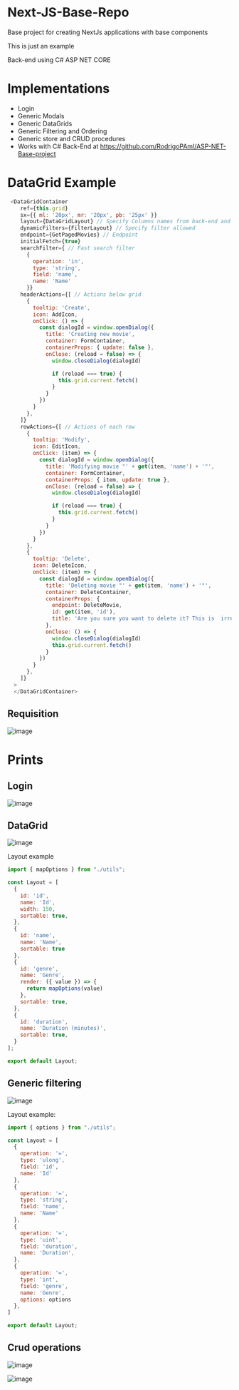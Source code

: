 # Next-JS-Base-Repo
Base project for creating NextJs applications with base components

This is just an example

Back-end using C# ASP NET CORE

# Implementations

  - Login
  - Generic Modals
  - Generic DataGrids
  - Generic Filtering and Ordering
  - Generic store and CRUD procedures
  - Works with C# Back-End at https://github.com/RodrigoPAml/ASP-NET-Base-project

# DataGrid Example

```js
 <DataGridContainer
    ref={this.grid}
    sx={{ ml: '20px', mr: '20px', pb: '25px' }}
    layout={DataGridLayout} // Specify Columns names from back-end and more
    dynamicFilters={FilterLayout} // Specify filter allowed 
    endpoint={GetPagedMovies} // Endpoint
    initialFetch={true}
    searchFilter={ // Fast search filter
      {
        operation: 'in',
        type: 'string',
        field: 'name',
        name: 'Name'
      }}
    headerActions={[ // Actions below grid
      {
        tooltip: 'Create',
        icon: AddIcon,
        onClick: () => {
          const dialogId = window.openDialog({
            title: 'Creating new movie',
            container: FormContainer,
            containerProps: { update: false },
            onClose: (reload = false) => {
              window.closeDialog(dialogId)

              if (reload === true) {
                this.grid.current.fetch()
              }
            }
          })
        }
      },
    ]}
    rowActions={[ // Actions of each row
      {
        tooltip: 'Modify',
        icon: EditIcon,
        onClick: (item) => {
          const dialogId = window.openDialog({
            title: 'Modifying movie "' + get(item, 'name') + '"',
            container: FormContainer,
            containerProps: { item, update: true },
            onClose: (reload = false) => {
              window.closeDialog(dialogId)

              if (reload === true) {
                this.grid.current.fetch()
              }
            }
          })
        }
      },
      {
        tooltip: 'Delete',
        icon: DeleteIcon,
        onClick: (item) => {
          const dialogId = window.openDialog({
            title: 'Deleting movie "' + get(item, 'name') + '"',
            container: DeleteContainer,
            containerProps: {
              endpoint: DeleteMovie,
              id: get(item, 'id'),
              title: 'Are you sure you want to delete it? This is  irreversible!'
            },
            onClose: () => {
              window.closeDialog(dialogId)
              this.grid.current.fetch()
            }
          })
        }
      },
    ]}
  >
  </DataGridContainer>
```

## Requisition


![image](https://github.com/RodrigoPAml/Next-JS-Base-Repo/assets/41243039/a973c60b-c3df-4d26-8f88-7be9cf1b6a07)



# Prints

## Login

![image](https://github.com/RodrigoPAml/Next-JS-Base-Repo/assets/41243039/db89230f-5da0-448d-bad9-6846a85e083b)

## DataGrid

![image](https://github.com/RodrigoPAml/Next-JS-Base-Repo/assets/41243039/f6e75f69-7500-4a7f-b23d-f63f4f45f8d1)

Layout example

```js
import { mapOptions } from "./utils";

const Layout = [
  {
    id: 'id',
    name: 'Id',
    width: 150,
    sortable: true,
  },
  {
    id: 'name',
    name: 'Name',
    sortable: true
  },
  {
    id: 'genre',
    name: 'Genre',
    render: ({ value }) => {
      return mapOptions(value)
    },
    sortable: true,
  },
  {
    id: 'duration',
    name: 'Duration (minutes)',
    sortable: true,
  }
];

export default Layout;
```

## Generic filtering

![image](https://github.com/RodrigoPAml/Next-JS-Base-Repo/assets/41243039/d1d1f85d-f179-41a7-898b-c180896b041f)

Layout example:

```js
import { options } from "./utils";

const Layout = [
  {
    operation: '=',
    type: 'ulong',
    field: 'id',
    name: 'Id'
  },
  {
    operation: '=',
    type: 'string',
    field: 'name',
    name: 'Name'
  },
  {
    operation: '=',
    type: 'uint',
    field: 'duration',
    name: 'Duration',
  },
  {
    operation: '=',
    type: 'int',
    field: 'genre',
    name: 'Genre',
    options: options
  },
]

export default Layout;
```

## Crud operations

![image](https://github.com/RodrigoPAml/Next-JS-Base-Repo/assets/41243039/eb236fe0-c73c-4859-ad14-328bde94b6e0)

![image](https://github.com/RodrigoPAml/Next-JS-Base-Repo/assets/41243039/f13f6e58-5619-44c0-a058-348bd2d3fdf5)
